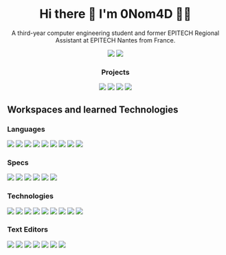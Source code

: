 <h1 align='center'>
  Hi there 👋 I'm 0Nom4D 👨‍💻
</h1>

<p align='center'>
  A third-year computer engineering student and former EPITECH Regional Assistant at EPITECH Nantes from France.
</p>

<p align='center'>
  <a href="#"><img src="https://github-readme-stats.vercel.app/api?username=0Nom4D&count_private=true&show_icons=true&include_all_commits=true&theme=synthwave"></a>
  <a href="#"><img src="https://github-readme-stats.vercel.app/api/top-langs/?username=0Nom4D&hide=shaderlab,css,hlsl,cmake,gsc&langs_count=6&layout=compact&theme=synthwave"></a>
</p>
</p>

<h3><p align='center'>Projects</p></h3>
<p align='center'>
  <a href="https://github.com/0Nom4D/mdCreator"><img src="https://github-readme-stats.vercel.app/api/pin/?username=0Nom4D&repo=mdCreator&theme=synthwave&show_icons=true"></a>
  <a href="https://github.com/0Nom4D/Qwiddo"><img src="https://github-readme-stats.vercel.app/api/pin/?username=0Nom4D&repo=Qwiddo&theme=synthwave&show_icons=true"></a>
  <a href="https://github.com/AnonymusRaccoon/Aeris"><img src="https://github-readme-stats.vercel.app/api/pin/?username=AnonymusRaccoon&repo=Aeris&theme=synthwave&show_icons=true"></a>
  <a href="https://github.com/Jeremy-Pinson/MUL_my_rpg_2019"><img src="https://github-readme-stats.vercel.app/api/pin/?username=Jeremy-Pinson&repo=MUL_my_RPG_2019&theme=synthwave&show_icons=true"></a>
</p>

## Workspaces and learned Technologies

### Languages

<a target='_blank'><img src="https://img.shields.io/badge/C-00599C?style=for-the-badge&logo=c&logoColor=white"></a>
<a target='_blank'><img src="https://img.shields.io/badge/C%2B%2B-00599C?style=for-the-badge&logo=c%2B%2B&logoColor=white"></a>
<a target='_blank'><img src="https://img.shields.io/badge/Haskell-5D4F85?style=for-the-badge&logo=haskell&logoColor=white"></a>
<a target='_blank'><img src="https://img.shields.io/badge/Python-3776AB?style=for-the-badge&logo=python&logoColor=white"></a>
<a target='_blank'><img src="https://img.shields.io/badge/Markdown-000000?style=for-the-badge&logo=markdown&logoColor=white"></a>
<a target='_blank'><img src="https://img.shields.io/badge/Dart-0175C2?style=for-the-badge&logo=dart&logoColor=white"></a>
<a target='_blank'><img src="https://img.shields.io/badge/Swift-FA7343?style=for-the-badge&logo=swift&logoColor=white"></a>
<a target='_blank'><img src="https://img.shields.io/badge/React_Native-20232A?style=for-the-badge&logo=react&logoColor=61DAFB"></a>
<a target='_blank'><img src="https://img.shields.io/badge/TypeScript-007ACC?style=for-the-badge&logo=typescript&logoColor=white"></a>

### Specs

<a target='_blank'><img src="https://img.shields.io/badge/windows-%230078D6.svg?&style=for-the-badge&logo=windows&logoColor=white"></a>
<a target='_blank'><img src="https://img.shields.io/badge/intel-core%20i5%209600K-%230071C5.svg?&style=for-the-badge&logo=intel&logoColor=white"></a>
<a target='_blank'><img src="https://img.shields.io/badge/RAM-16GB-%230071C5.svg?&style=for-the-badge&logoColor=white"></a>
<a target='_blank'><img src="https://img.shields.io/badge/nvidia-gtx%203070-%2376B900.svg?&style=for-the-badge&logo=nvidia&logoColor=white"></a>
<a target='_blank'><img src="https://img.shields.io/badge/manjaro-35BF5C?style=for-the-badge&logo=manjaro&logoColor=white"></a>
<a target='_blank'><img src="https://img.shields.io/badge/mac%20os-000000?style=for-the-badge&logo=macos&logoColor=F0F0F0"></a>

### Technologies

<a target='_blank'><img src="https://img.shields.io/badge/Docker-2CA5E0?style=for-the-badge&logo=docker&logoColor=white"></a>
<a target='_blank'><img src="https://img.shields.io/badge/Jenkins-D24939?style=for-the-badge&logo=Jenkins&logoColor=white"></a>
<a target='_blank'><img src="https://img.shields.io/badge/kubernetes-326ce5.svg?&style=for-the-badge&logo=kubernetes&logoColor=white"></a>
<a target='_blank'><img src="https://img.shields.io/badge/Git-F05032?style=for-the-badge&logo=git&logoColor=white"></a>
<a target='_blank'><img src="https://img.shields.io/badge/github-%23121011.svg?style=for-the-badge&logo=github&logoColor=white"></a>
<a target='_blank'><img src="https://img.shields.io/badge/Github%20Action-2088FF?style=for-the-badge&logo=GitHub%20Actions&logoColor=white"></a>
<a target='_blank'><img src="https://img.shields.io/badge/GitKraken-179287?style=for-the-badge&logo=GitKraken&logoColor=white"></a>
<a target='_blank'><img src="https://img.shields.io/badge/Trello-0052CC?style=for-the-badge&logo=trello&logoColor=white"></a>
<a target='_blank'><img src="https://img.shields.io/badge/CMake-064F8C?style=for-the-badge&logo=cmake&logoColor=white"></a>

### Text Editors

<a target='_blank'><img src="https://img.shields.io/badge/Visual_Studio_Code-0078D4?style=for-the-badge&logo=visual%20studio%20code&logoColor=white"></a>
<a target='_blank'><img src="https://img.shields.io/badge/PyCharm-000000.svg?&style=for-the-badge&logo=PyCharm&logoColor=white"></a>
<a target='_blank'><img src="https://img.shields.io/badge/Android%20Studio-3DDC84.svg?style=for-the-badge&logo=android-studio&logoColor=white"></a>
<a target='_blank'><img src="https://img.shields.io/badge/IntelliJIDEA-000000.svg?style=for-the-badge&logo=intellij-idea&logoColor=white"></a>
<a target='_blank'><img src="https://img.shields.io/badge/Webstorm-3A9BDC?&style=for-the-badge&logo=webstorm&logoColor=white"></a>
<a target='_blank'><img src="https://img.shields.io/badge/CLion-000000?style=for-the-badge&logo=clion&logoColor=white"></a>
<a target='_blank'><img src="https://img.shields.io/badge/Xcode-007ACC?style=for-the-badge&logo=Xcode&logoColor=white"></a>
